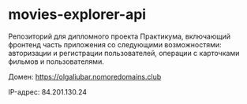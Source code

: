 # movies-explorer-api
Репозиторий для дипломного проекта Практикума, включающий фронтенд часть приложения со следующими возможностями: авторизации и регистрации пользователей, операции с карточками фильмов и пользователями. 
  
Домен: https://olgaliubar.nomoredomains.club

IP-адрес: 84.201.130.24
